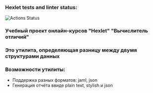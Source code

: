 ### Hexlet tests and linter status:
![Actions Status](/workflows/hexlet-check/badge.svg)

### Учебный проект онлайн-курсов "Hexlet" "Вычислитель отличий"
### Это утилита, определяющая разницу между двумя структурами данных

### Возможности утилиты:
* Поддержка разных форматов: jaml, json
* Генерация отчёта ввиде plain text, stylish и json
